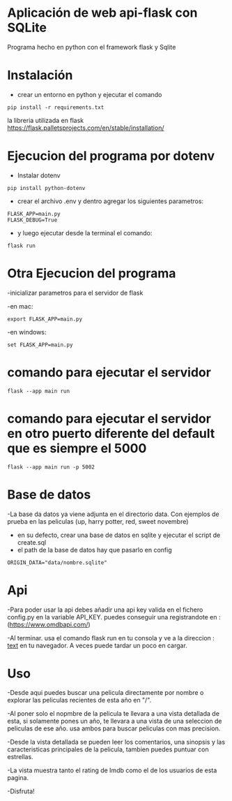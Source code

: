 # Aplicación de web api-flask con SQLite

Programa hecho en python con el framework flask y Sqlite

# Instalación
- crear un entorno en python y ejecutar el comando
```
pip install -r requirements.txt
```

la libreria utilizada en flask https://flask.palletsprojects.com/en/stable/installation/

# Ejecucion del programa por dotenv 
- Instalar dotenv
```
pip install python-dotenv
```
- crear el archivo .env y dentro agregar los siguientes parametros:
```
FLASK_APP=main.py
FLASK_DEBUG=True
```
- y luego ejecutar desde la terminal el comando:
```
flask run
```


# Otra Ejecucion del programa

-inicializar parametros para el servidor de flask

-en mac:
```
export FLASK_APP=main.py
```

-en windows:
```
set FLASK_APP=main.py
```

# comando para ejecutar el servidor
```
flask --app main run
```
# comando para ejecutar el servidor en otro puerto diferente del default que es siempre el 5000
```
flask --app main run -p 5002
```

# Base de datos
-La base da datos ya viene adjunta en el directorio data. Con ejemplos de prueba en las peliculas (up, harry potter, red, sweet novembre)
- en su defecto, crear una base de datos en sqlite y ejecutar el script de create.sql
- el path de la base de datos hay que pasarlo en config
```
ORIGIN_DATA="data/nombre.sqlite"
```

# Api

-Para poder usar la api debes añadir una api key valida en el fichero config.py en la variable API_KEY.
puedes conseguir una registrandote en : (https://www.omdbapi.com/)

-Al terminar. usa el comando flask run en tu consola y ve a la direccion : [text](http://127.0.0.1:5000) en tu navegador.
A veces puede tardar un poco en cargar.

# Uso

-Desde aqui puedes buscar una pelicula directamente por nombre o explorar las peliculas recientes de esta año en "/".

-Al poner solo el nopmbre de la pelicula te llevara a una vista detallada de esta, si solamente pones un año, te llevara a una vista de una seleccion de peliculas de ese año. usa ambos para buscar peliculas con mas precision.

-Desde la vista detallada se pueden leer los comentarios, una sinopsis y las caracteristicas principales de la pelicula, tambien puedes puntuar con estrellas.

-La vista muestra tanto el rating de Imdb como el de los usuarios de esta pagina.

-Disfruta!